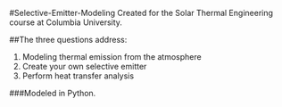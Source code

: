 #Selective-Emitter-Modeling
Created for the Solar Thermal Engineering course at Columbia University.

##The three questions address:
1. Modeling thermal emission from the atmosphere
2. Create your own selective emitter
3. Perform heat transfer analysis

###Modeled in Python.

